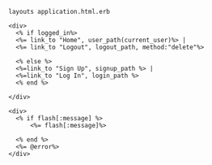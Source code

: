     
    layouts application.html.erb 

    <div>
      <% if logged_in%>
      <%= link_to "Home", user_path(current_user)%> |
      <%= link_to "Logout", logout_path, method:"delete"%>

      <% else %>
      <%=link_to "Sign Up", signup_path %> |
      <%=link_to "Log In", login_path %>
      <% end %>

    </div>

    <div>
      <% if flash[:message] %>
          <%= flash[:message]%>

      <% end %>
      <%= @error%>
    </div>